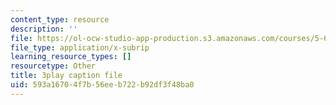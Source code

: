 ```yaml
---
content_type: resource
description: ''
file: https://ol-ocw-studio-app-production.s3.amazonaws.com/courses/5-61-physical-chemistry-fall-2017/593a16704f7b56eeb722b92df3f48ba0_YmP1BADSAnc.vtt
file_type: application/x-subrip
learning_resource_types: []
resourcetype: Other
title: 3play caption file
uid: 593a1670-4f7b-56ee-b722-b92df3f48ba0
---
```

